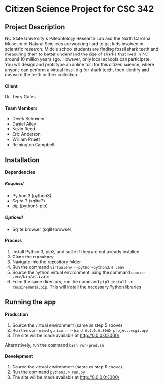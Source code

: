 # Citizen Science Project for CSC 342

## Project Description

NC State University's Paleontology Research Lab and the North Carolina Museum of Natural Sciences are working hard to get kids involved in scientific research. Middle school students are finding fossil shark teeth and measuring them to better understand the size of sharks that lived in NC around 10 million years ago. However, only local schools can participate. You will design and prototype an online tool for this citizen science, where anyone can perform a virtual fossil dig for shark teeth, then identify and measure the teeth in their collection.
 
#### Client

Dr. Terry Gates

#### Team Members

* Derek Schreiner
* Daniel Alley
* Kevin Reed
* Eric Anderson
* William Pruett
* Remington Campbell

## Installation

#### Dependencies

##### Required

* Python 3   (python3)
* Sqlite 3   (sqlite3)
* pip   (python3-pip)

##### Optional

* Sqlite browser   (sqlitebrowser)

#### Process

1. Install Python 3, pip3, and sqlite if they are not already installed
2. Clone the repository
3. Navigate into the repository folder
4. Run the command ```virtualenv --python=python3.4 .env```
5. Source the python virtual environment using the command ```source .env/bin/activate```
6. From the same directory, run the command ```pip3 install -r requirements.pip```.  This will install the necessary Python libraries

## Running the app

#### Production

1. Source the virtual environment (same as step 5 above)
2. Run the command ```gunicorn --bind 0.0.0.0:8000 project.wsgi:app```
3. The site will be made available at http://0.0.0.0:8000/

Alternatively, run the command ```bash run-prod.sh```

#### Development

1. Source the virtual environment (same as step 5 above)
2. Run the command ```python3.4 run.py```
3. The site will be made available at http://0.0.0.0:8000/

